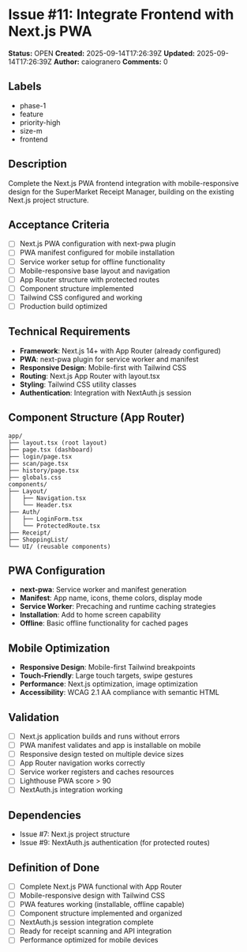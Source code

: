# Issue #11: Integrate Frontend with Next.js PWA

**Status:** OPEN
**Created:** 2025-09-14T17:26:39Z
**Updated:** 2025-09-14T17:26:39Z
**Author:** caiogranero
**Comments:** 0

## Labels
- phase-1
- feature
- priority-high
- size-m
- frontend

## Description
Complete the Next.js PWA frontend integration with mobile-responsive design for the SuperMarket Receipt Manager, building on the existing Next.js project structure.

## Acceptance Criteria
- [ ] Next.js PWA configuration with next-pwa plugin
- [ ] PWA manifest configured for mobile installation
- [ ] Service worker setup for offline functionality
- [ ] Mobile-responsive base layout and navigation
- [ ] App Router structure with protected routes
- [ ] Component structure implemented
- [ ] Tailwind CSS configured and working
- [ ] Production build optimized

## Technical Requirements
- **Framework**: Next.js 14+ with App Router (already configured)
- **PWA**: next-pwa plugin for service worker and manifest
- **Responsive Design**: Mobile-first with Tailwind CSS
- **Routing**: Next.js App Router with layout.tsx
- **Styling**: Tailwind CSS utility classes
- **Authentication**: Integration with NextAuth.js session

## Component Structure (App Router)
```
app/
├── layout.tsx (root layout)
├── page.tsx (dashboard)
├── login/page.tsx
├── scan/page.tsx
├── history/page.tsx
├── globals.css
components/
├── Layout/
│   ├── Navigation.tsx
│   └── Header.tsx
├── Auth/
│   ├── LoginForm.tsx
│   └── ProtectedRoute.tsx
├── Receipt/
├── ShoppingList/
└── UI/ (reusable components)
```

## PWA Configuration
- **next-pwa**: Service worker and manifest generation
- **Manifest**: App name, icons, theme colors, display mode
- **Service Worker**: Precaching and runtime caching strategies
- **Installation**: Add to home screen capability
- **Offline**: Basic offline functionality for cached pages

## Mobile Optimization
- **Responsive Design**: Mobile-first Tailwind breakpoints
- **Touch-Friendly**: Large touch targets, swipe gestures
- **Performance**: Next.js optimization, image optimization
- **Accessibility**: WCAG 2.1 AA compliance with semantic HTML

## Validation
- [ ] Next.js application builds and runs without errors
- [ ] PWA manifest validates and app is installable on mobile
- [ ] Responsive design tested on multiple device sizes
- [ ] App Router navigation works correctly
- [ ] Service worker registers and caches resources
- [ ] Lighthouse PWA score > 90
- [ ] NextAuth.js integration working

## Dependencies
- Issue #7: Next.js project structure
- Issue #9: NextAuth.js authentication (for protected routes)

## Definition of Done
- [ ] Complete Next.js PWA functional with App Router
- [ ] Mobile-responsive design with Tailwind CSS
- [ ] PWA features working (installable, offline capable)
- [ ] Component structure implemented and organized
- [ ] NextAuth.js session integration complete
- [ ] Ready for receipt scanning and API integration
- [ ] Performance optimized for mobile devices
